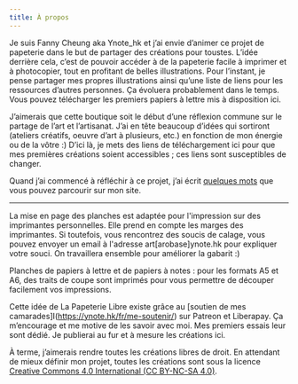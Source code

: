 ```yaml
---
title: À propos
---
```

Je suis Fanny Cheung aka Ynote_hk et j’ai envie d’animer ce projet de papeterie dans le but de partager des créations pour toustes. L’idée derrière cela, c’est de pouvoir accéder à de la papeterie facile à imprimer et à photocopier, tout en profitant de belles illustrations. Pour l’instant, je pense partager mes propres illustrations ainsi qu’une liste de liens pour les ressources d’autres personnes. Ça évoluera probablement dans le temps. Vous pouvez télécharger les premiers papiers à lettre mis à disposition ici.

J’aimerais que cette boutique soit le début d’une réflexion commune sur le partage de l’art et l’artisanat. J’ai en tête beaucoup d’idées qui sortiront (ateliers créatifs, oeuvre d’art à plusieurs, etc.) en fonction de mon énergie ou de la vôtre :) D’ici là, je mets des liens de téléchargement ici pour que mes premières créations soient accessibles ; ces liens sont susceptibles de changer.

Quand j’ai commencé à réfléchir à ce projet, j’ai écrit [quelques mots](https://ynote.hk/mots/processus-de-creation/papier-a-lettre-et-gribouillis.html) que vous pouvez parcourir sur mon site.

---

La mise en page des planches est adaptée pour l'impression sur des imprimantes personnelles. Elle prend en compte les marges des imprimantes. Si toutefois, vous rencontrez des soucis de calage, vous pouvez envoyer un email à l'adresse art[arobase]ynote.hk pour expliquer votre souci. On travaillera ensemble pour améliorer la gabarit :)

Planches de papiers à lettre et de papiers à notes : pour les formats A5 et A6, des traits de coupe sont imprimés pour vous permettre de découper facilement vos impressions.

Cette idée de La Papeterie Libre existe grâce au [soutien de mes camarades]I(https://ynote.hk/fr/me-soutenir/) sur Patreon et Liberapay. Ça m’encourage et me motive de les savoir avec moi. Mes premiers essais leur sont dédié. Je publierai au fur et à mesure les créations ici.

À terme, j’aimerais rendre toutes les créations libres de droit. En attendant de mieux définir mon projet, toutes les créations sont sous la licence [Creative Commons 4.0 International (CC BY-NC-SA 4.0)](https://creativecommons.org/licenses/by-nc-sa/4.0/deed.fr).